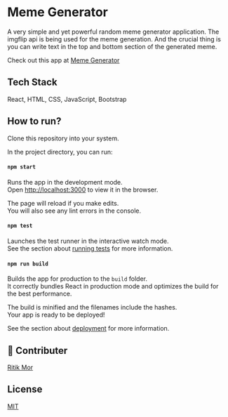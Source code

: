# Meme Generator

A very simple and yet powerful random meme generator application. The imgflip api is being used for the meme generation. And the crucial thing is you can write text in the top and bottom section of the generated meme.

Check out this app at [Meme Generator](https://meme-generator-bqjm2fdlz-ritiks-projects-ea0d8fd4.vercel.app/)

## Tech Stack

React,  HTML, CSS, JavaScript, Bootstrap

## How to run?

Clone this repository into your system. 

In the project directory, you can run:

#### `npm start`

Runs the app in the development mode.\
Open [http://localhost:3000](http://localhost:3000) to view it in the browser.

The page will reload if you make edits.\
You will also see any lint errors in the console.

#### `npm test`

Launches the test runner in the interactive watch mode.\
See the section about [running tests](https://facebook.github.io/create-react-app/docs/running-tests) for more information.

#### `npm run build`

Builds the app for production to the `build` folder.\
It correctly bundles React in production mode and optimizes the build for the best performance.

The build is minified and the filenames include the hashes.\
Your app is ready to be deployed!

See the section about [deployment](https://facebook.github.io/create-react-app/docs/deployment) for more information.

## 🔗 Contributer

[Ritik Mor](https://github.com/RtkMor)

## License

[MIT](https://choosealicense.com/licenses/mit/)
